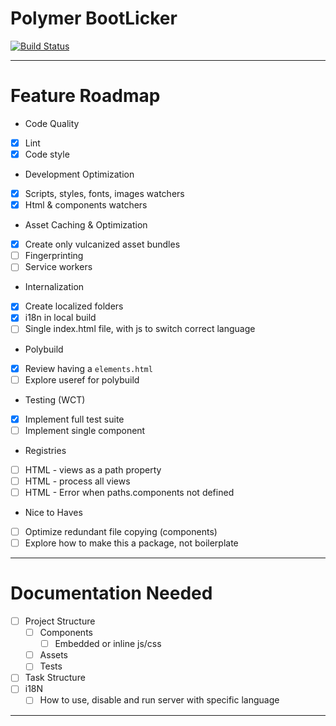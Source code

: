 # Polymer BootLicker
[![Build Status](https://api.travis-ci.org/filaraujo/polymer-bootlicker.svg)](https://travis-ci.org/filaraujo/polymer-bootlicker)

---

# Feature Roadmap
 - Code Quality
  - [x] Lint
  - [x] Code style
 - Development Optimization
  - [x] Scripts, styles, fonts, images watchers
  - [x] Html & components watchers
 - Asset Caching & Optimization
  - [x] Create only vulcanized asset bundles
  - [ ] Fingerprinting
  - [ ] Service workers
 - Internalization
  - [x] Create localized folders
  - [x] i18n in local build
  - [ ] Single index.html file, with js to switch correct language
 - Polybuild
  - [x] Review having a `elements.html`
  - [ ] Explore useref for polybuild
 - Testing (WCT)
  - [x] Implement full test suite
  - [ ] Implement single component
 - Registries
  - [ ] HTML - views as a path property
  - [ ] HTML - process all views
  - [ ] HTML - Error when paths.components not defined
 - Nice to Haves
  - [ ] Optimize redundant file copying (components)
  - [ ] Explore how to make this a package, not boilerplate

---

# Documentation Needed
- [ ] Project Structure
  - [ ] Components
    - [ ] Embedded or inline js/css
  - [ ] Assets
  - [ ] Tests
- [ ] Task Structure
- [ ] i18N
  - [ ] How to use, disable and run server with specific language

---
